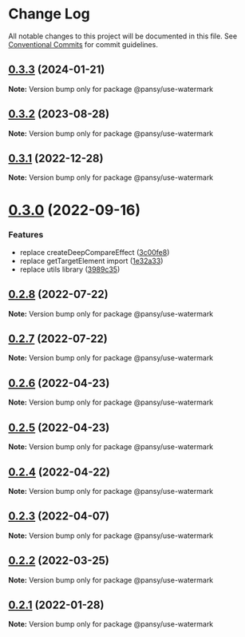 # Change Log

All notable changes to this project will be documented in this file.
See [Conventional Commits](https://conventionalcommits.org) for commit guidelines.

## [0.3.3](https://github.com/pansyjs/react-hooks/compare/@pansy/use-watermark@0.3.2...@pansy/use-watermark@0.3.3) (2024-01-21)

**Note:** Version bump only for package @pansy/use-watermark





## [0.3.2](https://github.com/pansyjs/react-hooks/compare/@pansy/use-watermark@0.3.1...@pansy/use-watermark@0.3.2) (2023-08-28)

**Note:** Version bump only for package @pansy/use-watermark





## [0.3.1](https://github.com/pansyjs/react-hooks/compare/@pansy/use-watermark@0.3.0...@pansy/use-watermark@0.3.1) (2022-12-28)

**Note:** Version bump only for package @pansy/use-watermark





# [0.3.0](https://github.com/pansyjs/react-hooks/compare/@pansy/use-watermark@0.2.8...@pansy/use-watermark@0.3.0) (2022-09-16)


### Features

* replace createDeepCompareEffect ([3c00fe8](https://github.com/pansyjs/react-hooks/commit/3c00fe8a33cac410f0c3d245e84027ca01431943))
* replace getTargetElement import ([1e32a33](https://github.com/pansyjs/react-hooks/commit/1e32a33d9c47c69ea328e9556b97fee6110dcfaa))
* replace utils library ([3989c35](https://github.com/pansyjs/react-hooks/commit/3989c35e2bb5bf96f538e1b2c78aa306c63541e3))





## [0.2.8](https://github.com/pansyjs/react-hooks/compare/@pansy/use-watermark@0.2.7...@pansy/use-watermark@0.2.8) (2022-07-22)

**Note:** Version bump only for package @pansy/use-watermark





## [0.2.7](https://github.com/pansyjs/react-hooks/compare/@pansy/use-watermark@0.2.6...@pansy/use-watermark@0.2.7) (2022-07-22)

**Note:** Version bump only for package @pansy/use-watermark





## [0.2.6](https://github.com/pansyjs/react-hooks/compare/@pansy/use-watermark@0.2.5...@pansy/use-watermark@0.2.6) (2022-04-23)

**Note:** Version bump only for package @pansy/use-watermark





## [0.2.5](https://github.com/pansyjs/react-hooks/compare/@pansy/use-watermark@0.2.4...@pansy/use-watermark@0.2.5) (2022-04-23)

**Note:** Version bump only for package @pansy/use-watermark





## [0.2.4](https://github.com/pansyjs/react-hooks/compare/@pansy/use-watermark@0.2.3...@pansy/use-watermark@0.2.4) (2022-04-22)

**Note:** Version bump only for package @pansy/use-watermark





## [0.2.3](https://github.com/pansyjs/react-hooks/compare/@pansy/use-watermark@0.2.2...@pansy/use-watermark@0.2.3) (2022-04-07)

**Note:** Version bump only for package @pansy/use-watermark





## [0.2.2](https://github.com/pansyjs/react-hooks/compare/@pansy/use-watermark@0.2.1...@pansy/use-watermark@0.2.2) (2022-03-25)

**Note:** Version bump only for package @pansy/use-watermark





## [0.2.1](https://github.com/pansyjs/react-hooks/compare/@pansy/use-watermark@0.2.0...@pansy/use-watermark@0.2.1) (2022-01-28)

**Note:** Version bump only for package @pansy/use-watermark
